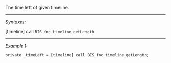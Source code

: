 The time left of given timeline.


---
*Syntaxes:*

[timeline] call `BIS_fnc_timeline_getLength`

---
*Example 1:*

```sqf
private _timeLeft = [timeline] call BIS_fnc_timeline_getLength;
```